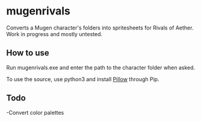 # mugenrivals
Converts a Mugen character's folders into spritesheets for Rivals of Aether. Work in progress and mostly untested.
  
## How to use
Run mugenrivals.exe and enter the path to the character folder when asked.  
  
To use the source, use python3 and install [Pillow](https://github.com/python-pillow/Pillow) through Pip.
  
## Todo
-Convert color palettes 
